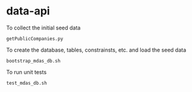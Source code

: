 # data-api

To collect the initial seed data

```
getPublicCompanies.py
```

To create the database, tables, constrainsts, etc. and load the seed data

```
bootstrap_mdas_db.sh
```

To run unit tests

```
test_mdas_db.sh
```
